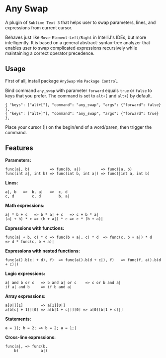 # Any Swap

A plugin of `Sublime Text 3` that helps user to swap parameters, lines, and expressions from current cursor.

Behaves just like `Move-Element-Left/Right` in IntelliJ's IDEs, but more intelligently.
It is based on a general abstract-syntax-tree analyzer that enables user to swap complicated expressions recursively while maintaining a correct operator precedence.

## Usage

First of all, install package `AnySwap` via `Package Control`.

Bind command `any_swap` with parameter `forward` equals `true` or `false` to keys that you prefer. The command is set to `alt+[` and `alt+]` by default.
```
{ "keys": ["alt+["], "command": "any_swap", "args": {"forward": false} },
{ "keys": ["alt+]"], "command": "any_swap", "args": {"forward": true} },
```
Place your cursor (|) on the begin/end of a word/paren, then trigger the command.

## Features

**Parameters:**
```
func(a|, b)         => func(b, a|)         => func(|a, b)
func(int a|, int b) => func(int b, int a|) => func(|int a, int b)
```

**Lines:**
```
a|, b   =>  b, a|   =>  c, d
c, d        c, d        b, a|
```

**Math expressions:**
```
a| * b + c   => b * a| + c   => c + b * a|
(a| + b) * c => (b + a|) * c => c * (b + a)|
```

**Expressions with functions:**
```
func(a| + b, c) * d => func(b + a|, c) * d  => func(c, b + a|) * d   => d * func(c, b + a)|
```

**Expressions with nested functions:**
```
func(a().b(c| + d), f)  => func(a().b(d + c|), f)   => func(f, a().b(d + c)|)
```

**Logic expressions:**
```
a| and b or c   => b and a| or c    => c or b and a|
if a| and b     => if b and a|
```

**Array expressions:**
```
a[0|][1]        => a[1][0|]
a[b[c| + 1]][0] => a[b[1 + c|]][0] => a[0][b[1 + c]|]
```

**Statements:**
```
a = 1|; b = 2; => b = 2; a = 1;|
```

**Cross-line expressions:**
```
func(a|, => func(b,
    b)          a|)
```
